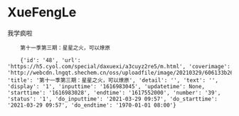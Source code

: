 # XueFengLe     

我学疯啦    

        第十一季第三期：星星之火，可以燎原     

        {'id': '48', 'url': 'https://h5.cyol.com/special/daxuexi/a3cuyz2re5/m.html', 'coverimage': 'http://webcdn.lngqt.shechem.cn/oss/uploadfile/image/20210329/606133b266868.jpg', 'title': '第十一季第三期：星星之火，可以燎原', 'detail': '', 'text': '', 'display': '1', 'inputtime': '1616983045', 'updatetime': None, 'starttime': '1616983028', 'endtime': '1617552000', 'number': '39', 'status': '1', 'do_inputtime': '2021-03-29 09:57', 'do_starttime': '2021-03-29 09:57', 'do_endtime': '1970-01-01 08:00'}